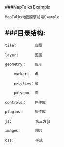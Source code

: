 ###MapTalks Example

    MapTalks地图引擎前端Example


###目录结构:
-----------------

    tile：        底图
    
    layer：       图层
    
    geometry：    图形
    
        marker：  点
    
        polyline：线
    
        polygon： 面
    
    controls：    控件库
    
    plugins：     插件库
    
    js:           第三方js
    
    images:       图片
    
    css:          样式
